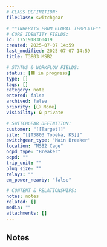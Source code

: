 ```yaml
---
# CLASS DEFINITION:
fileClass: switchgear

# **INHERITS FROM GLOBAL TEMPLATE**
# CORE IDENTITY FIELDS:
id: 1751918360419
created: 2025-07-07 14:59
last_modified: 2025-07-07 14:59
title: T3803 MSB2

# STATUS & WORKFLOW FIELDS:
status: [🟧 in progress]
type: []
tags: []
category: note
entered: false
archived: false
priority: [⚪ None]
visibility: 🔒 private

# SWITCHGEAR DEFINITION:
customer: "[[Target]]"
site: "[[T3803 Topeka, KS]]"
switchgear_type: "Main Breaker"
location: "MSB2 Cage"
ocpd_type: "Breaker"
ocpd: ""
trip_unit: ""
plug_size: ""
relays: ""
em_power_nearby: "false"

# CONTENT & RELATIONSHIPS:
notes: notes
related: []
media: ""
attachments: []
---
```


## Notes